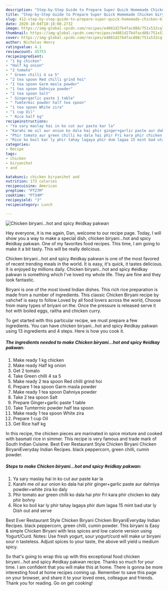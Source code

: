 ```yaml
---
description: "Step-by-Step Guide to Prepare Super Quick Homemade Chicken biryani...hot and spicy #eidkay pakwan"
title: "Step-by-Step Guide to Prepare Super Quick Homemade Chicken biryani...hot and spicy #eidkay pakwan"
slug: 412-step-by-step-guide-to-prepare-super-quick-homemade-chicken-biryanihot-and-spicy-eidkay-pakwan
date: 2020-10-04T18:18:08.273Z
image: https://img-global.cpcdn.com/recipes/e4081d27b4facd88/751x532cq70/chicken-biryanihot-and-spicy-eidkay-pakwan-recipe-main-photo.jpg
thumbnail: https://img-global.cpcdn.com/recipes/e4081d27b4facd88/751x532cq70/chicken-biryanihot-and-spicy-eidkay-pakwan-recipe-main-photo.jpg
cover: https://img-global.cpcdn.com/recipes/e4081d27b4facd88/751x532cq70/chicken-biryanihot-and-spicy-eidkay-pakwan-recipe-main-photo.jpg
author: Nicholas Henry
ratingvalue: 4.1
reviewcount: 45753
recipeingredient:
- "1 kg chicken"
- "Half kg onion"
- "2 tomato"
- " Green chilli 4 sa 5"
- "2 tea spoon Red chilli grind hoi"
- "1 tea spoon Garm masla powder"
- "1 tea spoon Dahniya powder"
- "2 tea spoon Salt"
- " Gingergarlic paste 1 table"
- " Tumtermic powder half tea spoon"
- "1 tea spoon White zira"
- "1 cup Oil"
- " Rice half kg"
recipeinstructions:
- "Ya sary maslay hai in ko cut aur paste kar la"
- "Karahi me oil aur onion ko dala hai phir ginger+garlic paste aur dahniya powder+white zira ko daly"
- "Phir tomato aur green chilli ko dala hai phir Fri kara phir chicken ko daly phir bohny"
- "Rice ko boil kar ly phir tahay lagaya phir dum lagaa 15 mint bad utar ly Dish out and serve"
categories:
- Recipe
tags:
- chicken
- biryanihot
- and

katakunci: chicken biryanihot and 
nutrition: 173 calories
recipecuisine: American
preptime: "PT27M"
cooktime: "PT34M"
recipeyield: "3"
recipecategory: Lunch

---
```



![Chicken biryani...hot and spicy #eidkay pakwan](https://img-global.cpcdn.com/recipes/e4081d27b4facd88/751x532cq70/chicken-biryanihot-and-spicy-eidkay-pakwan-recipe-main-photo.jpg)

Hey everyone, it is me again, Dan, welcome to our recipe page. Today, I will show you a way to make a special dish, chicken biryani...hot and spicy #eidkay pakwan. One of my favorites food recipes. This time, I am going to make it a bit tasty. This will be really delicious.

Chicken biryani...hot and spicy #eidkay pakwan is one of the most favored of recent trending meals in the world. It is easy, it's quick, it tastes delicious. It is enjoyed by millions daily. Chicken biryani...hot and spicy #eidkay pakwan is something which I've loved my whole life. They are fine and they look fantastic.

Biryani is one of the most loved Indian dishes. This rich rice preparation is made from a number of ingredients. This classic Chicken Biryani recipe by vahchef is easy to follow Loved by all food lovers across the world, Choose from many types of briyani on the. Once the pressure is released serve it hot with boiled eggs, raitha and chicken curry.


To get started with this particular recipe, we must prepare a few ingredients. You can have chicken biryani...hot and spicy #eidkay pakwan using 13 ingredients and 4 steps. Here is how you cook it.

<!--inarticleads1-->

##### The ingredients needed to make Chicken biryani...hot and spicy #eidkay pakwan:

1. Make ready 1 kg chicken
1. Make ready Half kg onion
1. Get 2 tomato
1. Take  Green chilli 4 sa 5
1. Make ready 2 tea spoon Red chilli grind hoi
1. Prepare 1 tea spoon Garm masla powder
1. Make ready 1 tea spoon Dahniya powder
1. Take 2 tea spoon Salt
1. Prepare  Ginger+garlic paste 1 table
1. Take  Tumtermic powder half tea spoon
1. Make ready 1 tea spoon White zira
1. Prepare 1 cup Oil
1. Get  Rice half kg


In this recipe, the chicken pieces are marinated in spice mixture and cooked with basmati rice in simmer. This recipe is very famous and trade mark of South Indian Cuisine. Best Ever Restaurant Style Chicken Biryani Chicken BiryaniEveryday Indian Recipes. black peppercorn, green chilli, cumin powder. 

<!--inarticleads2-->

##### Steps to make Chicken biryani...hot and spicy #eidkay pakwan:

1. Ya sary maslay hai in ko cut aur paste kar la
1. Karahi me oil aur onion ko dala hai phir ginger+garlic paste aur dahniya powder+white zira ko daly
1. Phir tomato aur green chilli ko dala hai phir Fri kara phir chicken ko daly phir bohny
1. Rice ko boil kar ly phir tahay lagaya phir dum lagaa 15 mint bad utar ly Dish out and serve


Best Ever Restaurant Style Chicken Biryani Chicken BiryaniEveryday Indian Recipes. black peppercorn, green chilli, cumin powder. This biryani is Easy &amp; simple Chicken Biryani with less spices and low calorie version using Yogurt/Curd. Notes: Use fresh yogurt, sour yogurt/curd will make ur biryani sour n tasteless. Adjust spices to your taste, the above will yield u medium spicy. 

So that's going to wrap this up with this exceptional food chicken biryani...hot and spicy #eidkay pakwan recipe. Thanks so much for your time. I am confident that you will make this at home. There is gonna be more interesting food at home recipes coming up. Remember to save this page on your browser, and share it to your loved ones, colleague and friends. Thank you for reading. Go on get cooking!
